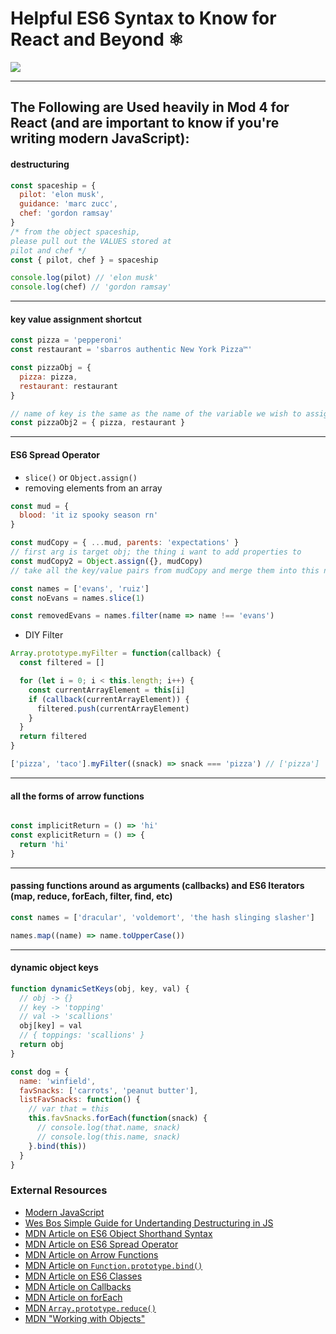 # Helpful ES6 Syntax to Know for React and Beyond ⚛️

![](https://media.giphy.com/media/13twUEuUnCrEju/giphy.gif)

---

## The Following are Used heavily in Mod 4 for React (and are important to know if you're writing modern JavaScript):

#### destructuring

```js
const spaceship = {
  pilot: 'elon musk',
  guidance: 'marc zucc',
  chef: 'gordon ramsay'
}
/* from the object spaceship,
please pull out the VALUES stored at
pilot and chef */
const { pilot, chef } = spaceship

console.log(pilot) // 'elon musk'
console.log(chef) // 'gordon ramsay'

```

---

#### key value assignment shortcut

```javascript
const pizza = 'pepperoni'
const restaurant = 'sbarros authentic New York Pizza™️'

const pizzaObj = {
  pizza: pizza,
  restaurant: restaurant
}

// name of key is the same as the name of the variable we wish to assign to that key
const pizzaObj2 = { pizza, restaurant }
```

---

#### ES6 Spread Operator

- `slice()` or `Object.assign()`
- removing elements from an array

```js
const mud = {
  blood: 'it iz spooky season rn'
}

const mudCopy = { ...mud, parents: 'expectations' }
// first arg is target obj; the thing i want to add properties to
const mudCopy2 = Object.assign({}, mudCopy)
// take all the key/value pairs from mudCopy and merge them into this new TARGET OBJ, which happens to be blank

```

```js
const names = ['evans', 'ruiz']
const noEvans = names.slice(1)

const removedEvans = names.filter(name => name !== 'evans')
```

- DIY Filter

```js
Array.prototype.myFilter = function(callback) {
  const filtered = []

  for (let i = 0; i < this.length; i++) {
    const currentArrayElement = this[i]
    if (callback(currentArrayElement)) {
      filtered.push(currentArrayElement)
    }
  }
  return filtered
}

['pizza', 'taco'].myFilter((snack) => snack === 'pizza') // ['pizza']

```

---

#### all the forms of arrow functions

```javascript

const implicitReturn = () => 'hi'
const explicitReturn = () => {
  return 'hi'
}

```
---

#### passing functions around as arguments (callbacks) and ES6 Iterators (map, reduce, forEach, filter, find, etc)

```javascript
const names = ['dracular', 'voldemort', 'the hash slinging slasher']

names.map((name) => name.toUpperCase())

```

---

#### dynamic object keys

```javascript
function dynamicSetKeys(obj, key, val) {
  // obj -> {}
  // key -> 'topping'
  // val -> 'scallions'
  obj[key] = val
  // { toppings: 'scallions' }
  return obj
}

```

```js
const dog = {
  name: 'winfield',
  favSnacks: ['carrots', 'peanut butter'],
  listFavSnacks: function() {
    // var that = this
    this.favSnacks.forEach(function(snack) {
      // console.log(that.name, snack)
      // console.log(this.name, snack)
    }.bind(this))
  }
}
```

### External Resources

- [Modern JavaScript](http://www.reactnativeexpress.com/modern_javascript)
- [Wes Bos Simple Guide for Undertanding Destructuring in JS](https://wesbos.com/destructuring-objects/)
- [MDN Article on ES6 Object Shorthand Syntax](https://developer.mozilla.org/en-US/docs/Web/JavaScript/Reference/Operators/Object_initializer#New_notations_in_ECMAScript_2015)
- [MDN Article on ES6 Spread Operator](https://developer.mozilla.org/en-US/docs/Web/JavaScript/Reference/Operators/Spread_syntax)
- [MDN Article on Arrow Functions](https://developer.mozilla.org/en-US/docs/Web/JavaScript/Reference/Functions/Arrow_functions)
- [MDN Article on `Function.prototype.bind()`](https://developer.mozilla.org/en-US/docs/Web/JavaScript/Reference/Global_objects/Function/bind)
- [MDN Article on ES6 Classes](https://developer.mozilla.org/en-US/docs/Web/JavaScript/Reference/Classes)
- [MDN Article on Callbacks](https://developer.mozilla.org/en-US/docs/Glossary/Callback_function)
- [MDN Article on forEach](https://developer.mozilla.org/en-US/docs/Web/JavaScript/Reference/Global_Objects/Array/forEach)
- [MDN `Array.prototype.reduce()`](https://developer.mozilla.org/en-US/docs/Web/JavaScript/Reference/Global_Objects/Array/reduce)
- [MDN "Working with Objects"](https://developer.mozilla.org/en-US/docs/Web/JavaScript/Guide/Working_with_Objects)
